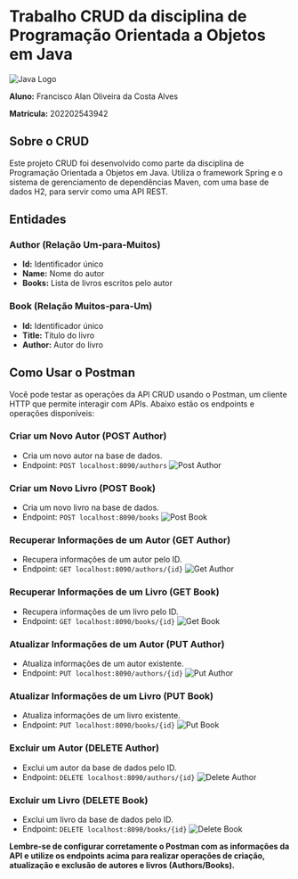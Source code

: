 # Trabalho CRUD da disciplina de Programação Orientada a Objetos em Java

![Java Logo](https://example.com/java-logo.png)

**Aluno:** Francisco Alan Oliveira da Costa Alves

**Matrícula:** 202202543942

## Sobre o CRUD
Este projeto CRUD foi desenvolvido como parte da disciplina de Programação Orientada a Objetos em Java. Utiliza o framework Spring e o sistema de gerenciamento de dependências Maven, com uma base de dados H2, para servir como uma API REST.

## Entidades

### Author (Relação Um-para-Muitos)
- **Id:** Identificador único
- **Name:** Nome do autor
- **Books:** Lista de livros escritos pelo autor

### Book (Relação Muitos-para-Um)
- **Id:** Identificador único
- **Title:** Título do livro
- **Author:** Autor do livro

## Como Usar o Postman

Você pode testar as operações da API CRUD usando o Postman, um cliente HTTP que permite interagir com APIs. Abaixo estão os endpoints e operações disponíveis:

### Criar um Novo Autor (POST Author)
- Cria um novo autor na base de dados.
- Endpoint: `POST localhost:8090/authors`
![Post Author](.img/PostAuthor.png)

### Criar um Novo Livro (POST Book)
- Cria um novo livro na base de dados.
- Endpoint: `POST localhost:8090/books`
![Post Book](.img/PostBook.png)

### Recuperar Informações de um Autor (GET Author)
- Recupera informações de um autor pelo ID.
- Endpoint: `GET localhost:8090/authors/{id}`
![Get Author](.img/GetAuthor.png)

### Recuperar Informações de um Livro (GET Book)
- Recupera informações de um livro pelo ID.
- Endpoint: `GET localhost:8090/books/{id}`
![Get Book](.img/GetBook.png)

### Atualizar Informações de um Autor (PUT Author)
- Atualiza informações de um autor existente.
- Endpoint: `PUT localhost:8090/authors/{id}`
![Put Author](.img/PutAuthor.png)

### Atualizar Informações de um Livro (PUT Book)
- Atualiza informações de um livro existente.
- Endpoint: `PUT localhost:8090/books/{id}`
![Put Book](.img/PutBook.png)

### Excluir um Autor (DELETE Author)
- Exclui um autor da base de dados pelo ID.
- Endpoint: `DELETE localhost:8090/authors/{id}`
![Delete Author](.img/DeleteAuthor.png)

### Excluir um Livro (DELETE Book)
- Exclui um livro da base de dados pelo ID.
- Endpoint: `DELETE localhost:8090/books/{id}`
![Delete Book](.img/DeleteBook.png)

**Lembre-se de configurar corretamente o Postman com as informações da API e utilize os endpoints acima para realizar operações de criação, atualização e exclusão de autores e livros (Authors/Books).**
